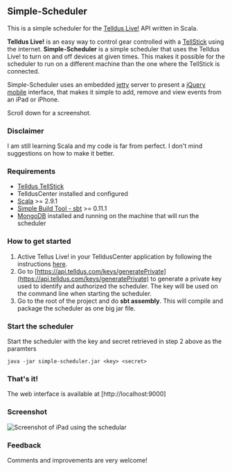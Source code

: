 Simple-Scheduler
----------------

This is a simple scheduler for the [Telldus Live!](http://live.telldus.com/) API written in Scala.

**Telldus Live!** is an easy way to control gear controlled with a [TellStick](http://www.telldus.se/products/tellstick)
using the internet. **Simple-Scheduler** is a simple scheduler that uses the Telldus Live! to turn on and off devices
at given times. This makes it possible for the scheduler to run on a different machine than the one where the TellStick
is connected.

Simple-Scheduler uses an embedded [jetty](http://jetty.codehaus.org/jetty/) server to present a [jQuery mobile](http://jquerymobile.com/)
interface, that makes it simple to add, remove and view events from an iPad or iPhone.

Scroll down for a screenshot.

### Disclaimer

I am still learning Scala and my code is far from perfect. I don't mind suggestions on how to make it better.

### Requirements

* [Telldus TellStick](http://www.telldus.se/products/tellstick)
* TelldusCenter installed and configured
* [Scala](http://www.scala-lang.org/) >= 2.9.1
* [Simple Build Tool - sbt](http://code.google.com/p/simple-build-tool/) >= 0.11.1
* [MongoDB](http://www.mongodb.org/) installed and running on the machine that will run the scheduler

### How to get started

1. Active Tellus Live! in your TelldusCenter application by following the instructions [here](http://live.telldus.com/help/activate).
2. Go to [https://api.telldus.com/keys/generatePrivate](https://api.telldus.com/keys/generatePrivate) to generate
  a private key used to identify and authorized the scheduler. The key will be used on the command line when starting
  the scheduler.
3. Go to the root of the project and do **sbt assembly**. This will compile and package the scheduler as one big jar file.

### Start the scheduler

Start the scheduler with the key and secret retrieved in step 2 above as the paramters

    java -jar simple-scheduler.jar <key> <secret>

### That's it!

The web interface is available at [http://localhost:9000]


### Screenshot

![Screenshot of iPad using the schedular](https://raw.github.com/joakim666/simple-scheduler/master/screenshots/iPad_screenshot.jpg)


### Feedback

Comments and improvements are very welcome!
